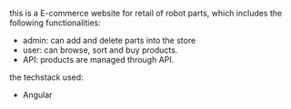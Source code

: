 this is a E-commerce website for retail of robot parts, which includes the following functionalities:
- admin: can add and delete parts into the store
- user: can browse, sort and buy products.
- API: products are managed through API.

 the techstack used:
- Angular
